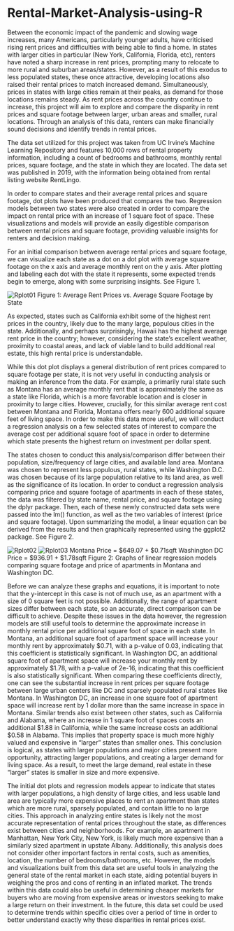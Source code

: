 # Rental-Market-Analysis-using-R

Between the economic impact of the pandemic and slowing wage increases, many Americans, particularly younger adults, have criticised rising rent prices and difficulties with being able to find a home. In states with larger cities in particular (New York, California, Florida, etc), renters have noted a sharp increase in rent prices, prompting many to relocate to more rural and suburban areas/states. However, as a result of this exodus to less populated states, these once attractive, developing locations also raised their rental prices to match increased demand. Simultaneously, prices in states with large cities remain at their peaks, as demand for those locations remains steady. As rent prices across the country continue to increase, this project will aim to explore and compare the disparity in rent prices and square footage between larger, urban areas and smaller, rural locations. Through an analysis of this data, renters can make financially sound decisions and identify trends in rental prices. 

The data set utilized for this project was taken from UC Irvine’s Machine Learning Repository and features 10,000 rows of rental property information, including a count of bedrooms and bathrooms, monthly rental prices, square footage, and the state in which they are located. The data set was published in 2019, with the information being obtained from rental listing website RentLingo. 

In order to compare states and their average rental prices and square footage, dot plots have been produced that compares the two. Regression models between two states were also created in order to compare the impact on rental price with an increase of 1 square foot of space. These visualizations and models will provide an easily digestible comparison between rental prices and square footage, providing valuable insights for renters and decision making. 

For an initial comparison between average rental prices and square footage, we can visualize each state as a dot on a dot plot with average square footage on the x axis and average monthly rent on the y axis. After plotting and labeling each dot with the state it represents, some expected trends begin to emerge, along with some surprising insights. See Figure 1. 

 ![Rplot01](https://github.com/user-attachments/assets/750c07a9-4287-4bb4-8cd3-81b2a39096fe)
Figure 1: Average Rent Prices vs. Average Square Footage by State

As expected, states such as California exhibit some of the highest rent prices in the country, likely due to the many large, populous cities in the state. Additionally, and perhaps surprisingly, Hawaii has the highest average rent price in the country; however, considering the state’s excellent weather, proximity to coastal areas, and lack of viable land to build additional real estate, this high rental price is understandable. 

While this dot plot displays a general distribution of rent prices compared to square footage per state, it is not very useful in conducting analysis or making an inference from the data. For example, a primarily rural state such as Montana has an average monthly rent that is approximately the same as a state like Florida, which is a more favorable location and is closer in proximity to large cities. However, crucially, for this similar average rent cost between Montana and Florida, Montana offers nearly 600 additional square feet of living space. In order to make this data more useful, we will conduct a regression analysis on a few selected states of interest to compare the average cost per additional square foot of space in order to determine which state presents the highest return on investment per dollar spent. 

The states chosen to conduct this analysis/comparison differ between their population, size/frequency of large cities, and available land area. Montana was chosen to represent less populous, rural states, while Washington D.C. was chosen because of its large population relative to its land area, as well as the significance of its location. In order to conduct a regression analysis comparing price and square footage of apartments in each of these states, the data was filtered by state name, rental price, and square footage using the dplyr package. Then, each of these newly constructed data sets were passed into the lm() function, as well as the two variables of interest (price and square footage). Upon summarizing the model, a linear equation can be derived from the results and then graphically represented using the ggplot2 package. See Figure 2. 

![Rplot02](https://github.com/user-attachments/assets/be78d9bd-17bc-48ac-a55c-7083efda4397)
![Rplot03](https://github.com/user-attachments/assets/c793433d-bd24-4f2e-b911-20e13d004693)
Montana Price = $649.07 + $0.71sqft
Washington DC Price = $936.91 + $1.78sqft
Figure 2: Graphs of linear regression models comparing square footage and price of apartments in Montana and Washington DC. 

Before we can analyze these graphs and equations, it is important to note that the y-intercept in this case is not of much use, as an apartment with a size of 0 square feet is not possible. Additionally, the range of apartment sizes differ between each state, so an accurate, direct comparison can be difficult to achieve. Despite these issues in the data however, the regression models are still useful tools to determine the approximate increase in monthly rental price per additional square foot of space in each state. In Montana, an additional square foot of apartment space will increase your monthly rent by approximately $0.71, with a p-value of 0.03, indicating that this coefficient is statistically significant. In Washington DC, an additional square foot of apartment space will increase your monthly rent by approximately $1.78, with a p-value of 2e-16, indicating that this coefficient is also statistically significant. When comparing these coefficients directly, one can see the substantial increase in rent prices per square footage between large urban centers like DC and sparsely populated rural states like Montana. In Washington DC, an increase in one square foot of apartment space will increase rent by 1 dollar more than the same increase in space in Montana. Similar trends also exist between other states, such as California and Alabama, where an increase in 1 square foot of spaces costs an additional $1.88 in California, while the same increase costs an additional $0.58 in Alabama. This implies that property space is much more highly valued and expensive in “larger” states than smaller ones. This conclusion is logical, as states with larger populations and major cities present more opportunity, attracting larger populations, and creating a larger demand for living space. As a result, to meet the large demand, real estate in these “larger” states is smaller in size and more expensive. 

The initial dot plots and regression models appear to indicate that states with larger populations, a high density of large cities, and less usable land area are typically more expensive places to rent an apartment than states which are more rural, sparsely populated, and contain little to no large cities. This approach in analyzing entire states is likely not the most accurate representation of rental prices throughout the state, as differences exist between cities and neighborhoods. For example, an apartment in Manhattan, New York City, New York, is likely much more expensive than a similarly sized apartment in upstate Albany. Additionally, this analysis does not consider other important factors in rental costs, such as amenities, location, the number of bedrooms/bathrooms, etc. However, the models and visualizations built from this data set are useful tools in analyzing the general state of the rental market in each state, aiding potential buyers in weighing the pros and cons of renting in an inflated market. The trends within this data could also be useful in determining cheaper markets for buyers who are moving from expensive areas or investors seeking to make a large return on their investment. In the future, this data set could be used to determine trends within specific cities over a period of time in order to better understand exactly why these disparities in rental prices exist.

